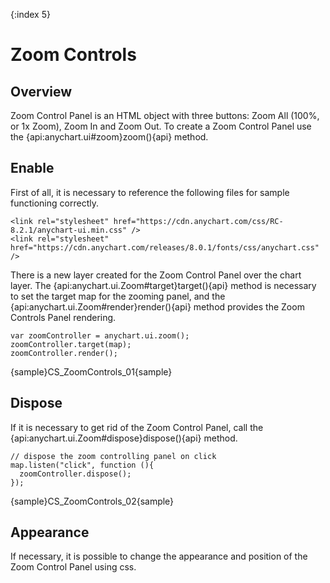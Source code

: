 {:index 5}
# Zoom Controls

## Overview

Zoom Control Panel is an HTML object with three buttons: Zoom All (100%, or 1x Zoom), Zoom In and Zoom Out. To create a Zoom Control Panel use the {api:anychart.ui#zoom}zoom(){api} method. 

## Enable

First of all, it is necessary to reference the following files for sample functioning correctly.

```
<link rel="stylesheet" href="https://cdn.anychart.com/css/RC-8.2.1/anychart-ui.min.css" />
<link rel="stylesheet" href="https://cdn.anychart.com/releases/8.0.1/fonts/css/anychart.css" />
```

There is a new layer created for the Zoom Control Panel over the chart layer. The {api:anychart.ui.Zoom#target}target(){api} method is necessary to set the target map for the zooming panel, and the {api:anychart.ui.Zoom#render}render(){api} method provides the Zoom Controls Panel rendering.

```
var zoomController = anychart.ui.zoom();
zoomController.target(map);
zoomController.render();
```
{sample}CS\_ZoomControls\_01{sample}


## Dispose

If it is necessary to get rid of the Zoom Control Panel, call the {api:anychart.ui.Zoom#dispose}dispose(){api} method.

```
// dispose the zoom controlling panel on click
map.listen("click", function (){
  zoomController.dispose();
});
```

{sample}CS\_ZoomControls\_02{sample}

## Appearance

If necessary, it is possible to change the appearance and position of the Zoom Control Panel using css. 